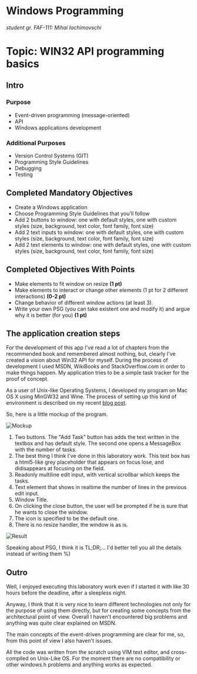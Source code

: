 # Windows Programming
###### student gr. FAF-111: Mihai Iachimovschi

# Topic: WIN32 API programming basics
## Intro
### Purpose
* Event-driven programming (message-oriented)
* API
* Windows applications development

### Additional Purposes
* Version Control Systems (GIT)
* Programming Style Guidelines
* Debugging
* Testing

## Completed Mandatory Objectives
* Create a Windows application
* Choose Programming Style Guidelines that you'll follow
* Add 2 buttons to window: one with default styles, one with custom styles (size, background, text color, font family, font size)
* Add 2 text inputs to window: one with default styles, one with custom styles (size, background, text color, font family, font size)
* Add 2 text elements to window: one with default styles, one with custom styles (size, background, text color, font family, font size)

## Completed Objectives With Points
* Make elements to fit window on resize **(1 pt)**
* Make elements to interact or change other elements (1 pt for 2 different interactions) **(0-2 pt)**
* Change behavior of different window actions (at least 3).
* Write your own PSG (you can take existent one and modify it) and argue why it is better (for you) **(1 pt)**

## The application creation steps
For the development of this app I've read a lot of chapters from the recommended book and remembered almost nothing, but, clearly I've created a vision about Win32 API for myself.
During the process of development I used MSDN, WikiBooks and StackOverflow.com in order to make things happen.
My application tries to be a simple task tracker for the proof of concept.

As a user of Unix-like Operating Systems, I developed my program on Mac OS X using MinGW32 and Wine. The process of setting up this kind of environment is described on my recent [blog post](http://mishunika.blogspot.com/2013/02/cross-compilarea-si-rularea-win32-sub.html).

So, here is a little mockup of the program.

![Mockup](https://raw.github.com/TUM-FAF/WP-FAF-111-Iachimovschi-Mihai/master/Lab#1/pics/mockup.png)

1. Two buttons. The "Add Task" button has adds the text written in the textbox and has default style. The second one opens a MessageBox with the number of tasks.
2. The best thing I think I've done in this laboratory work. This text box has a html5-like grey placeholder that appears on focus lose, and didisappears at focusing on the field.
3. Readonly multiline edit input, with vertical scrollbar which keeps the tasks.
4. Text element that shows in realtime the number of lines in the previous edit input.
5. Window Title.
6. On clicking the close button, the user will be prompted if he is sure that he wants to close the window.
7. The icon is specified to be the default one.
8. There is no resize handler, the window is as is.

![Result](https://raw.github.com/TUM-FAF/WP-FAF-111-Iachimovschi-Mihai/master/Lab#1/pics/screenshot.png)

Speaking about PSG, I think it is TL;DR;... I'd better tell you all the details instead of writing them %)

## Outro
Well, I enjoyed executing this laboratory work even if I started it with like 30 hours before the deadline, after a sleepless night.

Anyway, I think that it is very nice to learn different technologies not only for the purpose of using them directly, but for creating some concepts from the architectural point of view. Overall I haven't encountered big problems and anything was quite clear explained on MSDN.

The main concepts of the event-driven programming are clear for me, so, from this point of view I also haven't issues.

All the code was written from the scratch using VIM text editor, and cross-compiled on Unix-Like OS. For the moment there are no compatibility or other windows.h problems and anything works as expected.
